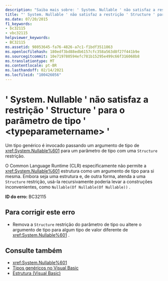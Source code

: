 ```yaml
---
description: "Saiba mais sobre: ' System. Nullable ' não satisfaz a restrição ' Structure ' para o parâmetro de tipo ' <typeparametername> '"
title: "' System. Nullable ' não satisfaz a restrição ' Structure ' para o parâmetro de tipo ' <typeparametername> '"
ms.date: 07/20/2015
f1_keywords:
- bc32115
- vbc32115
helpviewer_keywords:
- BC32115
ms.assetid: 98053645-fa76-4826-a7c1-f1bdf3511863
ms.openlocfilehash: 180edf3bd88edb6157cfc358a563d8f27f441b9e
ms.sourcegitcommit: 10e719780594efc781b15295e499c66f316068b8
ms.translationtype: MT
ms.contentlocale: pt-BR
ms.lasthandoff: 02/14/2021
ms.locfileid: "100426056"
---
```

# <a name="systemnullable-does-not-satisfy-the-structure-constraint-for-type-parameter-typeparametername"></a>' System. Nullable ' não satisfaz a restrição ' Structure ' para o parâmetro de tipo ' \<typeparametername> '

Um tipo genérico é invocado passando um argumento de tipo de <xref:System.Nullable%601> para um parâmetro de tipo com uma `Structure` restrição.  
  
 O Common Language Runtime (CLR) especificamente não permite a <xref:System.Nullable%601> estrutura como um argumento de tipo para si mesma. Embora seja uma estrutura e, de outra forma, atenda a uma `Structure` restrição, usá-la recursivamente poderia levar a construções inconvenientes, como `Nullable(Of Nullable(Of Nullable))` .  
  
 **ID do erro:** BC32115  
  
## <a name="to-correct-this-error"></a>Para corrigir este erro  
  
- Remova a `Structure` restrição do parâmetro de tipo ou altere o argumento de tipo para algum tipo de valor diferente de <xref:System.Nullable%601> .  
  
## <a name="see-also"></a>Consulte também

- <xref:System.Nullable%601>
- [Tipos genéricos no Visual Basic](../programming-guide/language-features/data-types/generic-types.md)
- [Estrutura (Visual Basic)](../language-reference/statements/structure-statement.md)
